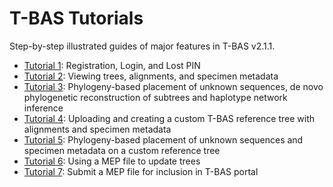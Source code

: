 # T-BAS Tutorials
Step-by-step illustrated guides of major features in T-BAS v2.1.1.

* [Tutorial 1](tbas-tutorial_1.php): Registration, Login, and Lost PIN
* [Tutorial 2](tbas-tutorial_2.php): Viewing trees, alignments, and specimen metadata
* [Tutorial 3](tbas-tutorial_3.php): Phylogeny-based placement of unknown sequences, de novo phylogenetic reconstruction of subtrees and haplotype network inference
* [Tutorial 4](tbas-tutorial_4.php): Uploading and creating a custom T-BAS reference tree with alignments and specimen metadata
* [Tutorial 5](tbas-tutorial_5.php): Phylogeny-based placement of unknown sequences and specimen metadata on a custom reference tree
* [Tutorial 6](tbas-tutorial_6.php): Using a MEP file to update trees
* [Tutorial 7](tbas-tutorial_7.php): Submit a MEP file for inclusion in T-BAS portal
